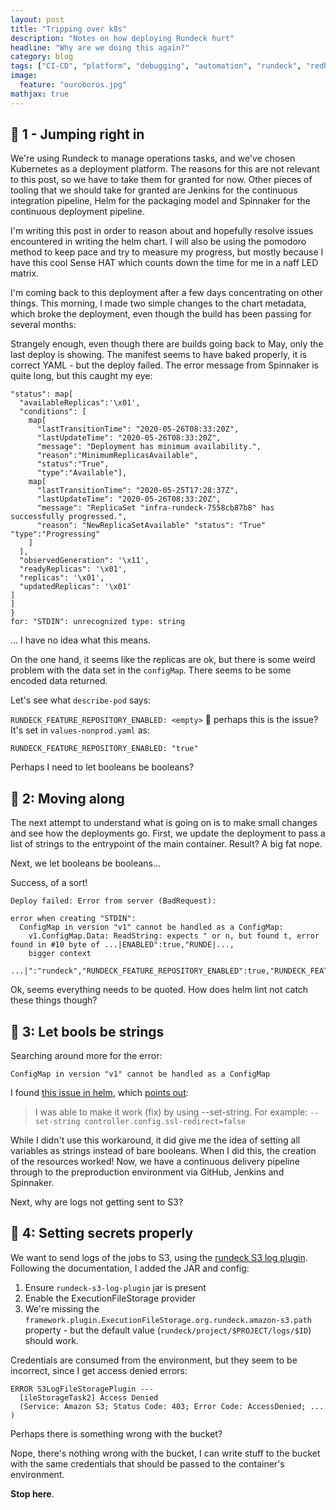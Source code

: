 ```yaml
---
layout: post
title: "Tripping over k8s"
description: "Notes on how deploying Rundeck hurt"
headline: "Why are we doing this again?"
category: blog
tags: ["CI-CD", "platform", "debugging", "automation", "rundeck", "redhat"]
image:
  feature: "ouroboros.jpg"
mathjax: true
---
```


## 🍅 1 - Jumping right in

We're using Rundeck to manage operations tasks, and we've chosen Kubernetes as a deployment platform.
The reasons for this are not relevant to this post, so we have to take them for granted for now.
Other pieces of tooling that we should take for granted are Jenkins for the continuous integration pipeline, Helm for the packaging model and Spinnaker for the continuous deployment pipeline.

I'm writing this post in order to reason about and hopefully resolve issues encountered in writing the helm chart.
I will also be using the pomodoro method to keep pace and try to measure my progress, but mostly because I have this cool Sense HAT which counts down the time for me in a naff LED matrix.

I'm coming back to this deployment after a few days concentrating on other things.
This morning, I made two simple changes to the chart metadata, which broke the deployment, even though the build has been passing for several months:

<!-- 'Screenshot_2020-06-22 master [Infra » rundeck » infra-rundeck] [Jenkins].png' -->

Strangely enough, even though there are builds going back to May, only the last deploy is showing.
The manifest seems to have baked properly, it is correct YAML - but the deploy failed.
The error message from Spinnaker is quite long, but this caught my eye:

```
"status": map[
  "availableReplicas":'\x01',
  "conditions": [
    map[
      "lastTransitionTime": "2020-05-26T08:33:20Z",
      "lastUpdateTime": "2020-05-26T08:33:20Z",
      "message": "Deployment has minimum availability.",
      "reason":"MinimumReplicasAvailable",
      "status":"True",
      "type":"Available"],
    map[
      "lastTransitionTime": "2020-05-25T17:28:37Z",
      "lastUpdateTime": "2020-05-26T08:33:20Z",
      "message": "ReplicaSet "infra-rundeck-7558cb87b8" has successfully progressed.",
      "reason": "NewReplicaSetAvailable" "status": "True" "type":"Progressing"
    ]
  ],
  "observedGeneration": '\x11',
  "readyReplicas": '\x01',
  "replicas": '\x01',
  "updatedReplicas": '\x01'
]
]
}
for: "STDIN": unrecognized type: string
```

... I have no idea what this means.

On the one hand, it seems like the replicas are ok, but there is some weird problem with the data set in the `configMap`. There seems to be some encoded data returned.

Let's see what `describe-pod` says:

`RUNDECK_FEATURE_REPOSITORY_ENABLED: <empty>` 🤔 perhaps this is the issue?
It's set in `values-nonprod.yaml` as:

```
RUNDECK_FEATURE_REPOSITORY_ENABLED: "true"
```

Perhaps I need to let booleans be booleans?

## 🍅 2: Moving along

The next attempt to understand what is going on is to make small changes and see how the deployments go.
First, we update the deployment to pass a list of strings to the entrypoint of the main container.
Result? A big fat nope.

Next, we let booleans be booleans...

Success, of a sort!

```
Deploy failed: Error from server (BadRequest):

error when creating "STDIN":
  ConfigMap in version "v1" cannot be handled as a ConfigMap:
    v1.ConfigMap.Data: ReadString: expects " or n, but found t, error found in #10 byte of ...|ENABLED":true,"RUNDE|...,
    bigger context
     ...|":"rundeck","RUNDECK_FEATURE_REPOSITORY_ENABLED":true,"RUNDECK_FEATURE_REPOSITORY_SYNCONBOOTSTRAP":t|...
```

Ok, seems everything needs to be quoted. How does helm lint not catch these things though?

## 🍅 3: Let bools be strings

Searching around more for the error:

```
ConfigMap in version "v1" cannot be handled as a ConfigMap
```

I found [this issue in helm](https://github.com/helm/charts/issues/9586), which [points out](https://github.com/helm/charts/issues/9586#issuecomment-461117432):

> I was able to make it work (fix) by using --set-string. For example:
> `--set-string controller.config.ssl-redirect=false`

While I didn't use this workaround, it did give me the idea of setting all variables
as strings instead of bare booleans.
When I did this, the creation of the resources worked!
Now, we have a continuous delivery pipeline through to the preproduction environment via GitHub, Jenkins and Spinnaker.

Next, why are logs not getting sent to S3?

## 🍅 4: Setting secrets properly

We want to send logs of the jobs to S3, using the [rundeck S3 log plugin](https://github.com/rundeck-plugins/rundeck-s3-log-plugin).
Following the documentation, I added the JAR and config:

1. Ensure `rundeck-s3-log-plugin` jar is present
1. Enable the ExecutionFileStorage provider
1. We're missing the `framework.plugin.ExecutionFileStorage.org.rundeck.amazon-s3.path` property - but the default value (`rundeck/project/$PROJECT/logs/$ID`) should work.

Credentials are consumed from the environment, but they seem to be incorrect, since I get access denied errors:

```
ERROR S3LogFileStoragePlugin ---
  [ileStorageTask2] Access Denied
  (Service: Amazon S3; Status Code: 403; Error Code: AccessDenied; ... )
```

Perhaps there is something wrong with the bucket?

Nope, there's nothing wrong with the bucket, I can write stuff to the bucket with the same credentials that should be passed to the container's environment.

**Stop here**.
